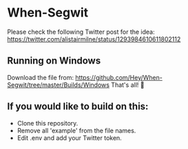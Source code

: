 # When-Segwit


Please check the following Twitter post for the idea: https://twitter.com/alistairmilne/status/1293984610611802112

## Running on Windows
Download the file from: https://github.com/Hey/When-Segwit/tree/master/Builds/Windows
That's all! 🎉

## If you would like to build on this:
- Clone this repository.
- Remove all 'example' from the file names.
- Edit .env and add your Twitter token.
